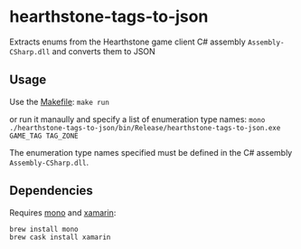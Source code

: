 # hearthstone-tags-to-json

Extracts enums from the Hearthstone game client C# assembly `Assembly-CSharp.dll` and converts them to JSON
## Usage

Use the [Makefile](Makefile):
`make run`

or run it manaully and specify a list of enumeration type names:
`mono ./hearthstone-tags-to-json/bin/Release/hearthstone-tags-to-json.exe GAME_TAG TAG_ZONE`

The enumeration type names specified must be defined in the C# assembly `Assembly-CSharp.dll`.

## Dependencies

Requires [mono](http://www.mono-project.com/) and [xamarin](https://xamarin.com/):

```bash
brew install mono
brew cask install xamarin
```
